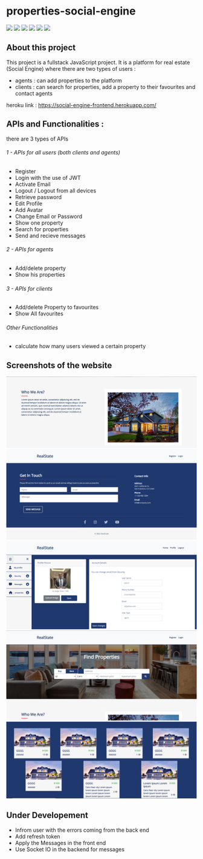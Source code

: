 # properties-social-engine

[![](https://img.shields.io/badge/-NodeJS-33373F?logo=node.js&style=flat)](https://nodejs.org/en/) [![](https://img.shields.io/badge/-ExpressJS-33373F?logo=express&style=flat)](https://expressjs.com/) [![](https://img.shields.io/badge/-MongoDB-33373F?logo=mongodb&style=flat)](https://www.mongodb.com/) [![](https://img.shields.io/badge/-AngularJS-33373F?logo=angular&style=flat)](https://AngularJS.org/) [![](https://img.shields.io/badge/-Bootstrap-33373F?logo=bootstrap&style=flat)](https://getbootstrap.com/)  [![](https://img.shields.io/badge/-Sass-33373F?logo=sass&style=flat)](https://sass-lang.com/)  

## About this project
This project is a fullstack JavaScript project.
It is a platform for real estate (Social Engine) where there are two types of users :
- agents : can add properties to the platform 
- clients : can search for properties, add a property to their favourites and contact agents <br/>

heroku link : https://social-engine-frontend.herokuapp.com/

## APIs and Functionalities :
there are 3 types of APIs
###### 1 - APIs for all users (both clients and agents)
* Register
* Login with the use of JWT 
* Activate Email
* Logout / Logout from all devices
* Retrieve password 
* Edit Profile
* Add Avatar
* Change Email or Password
* Show one property
* Search for properties
* Send and recieve messages

###### 2 - APIs for agents 
* Add/delete property
* Show his properties 

###### 3 - APIs for clients
* Add/delete Property to favourites
* Show All favourites
 
###### Other Functionalities
* calculate how many users viewed a certain property

## Screenshots of the website
![](screenshots/1.PNG)
![](screenshots/2.PNG)
![](screenshots/3.PNG)
![](screenshots/4.PNG)
![](screenshots/5.PNG)

## Under Developement
* Infrom user with the errors coming from the back end
* Add refresh token
* Apply the Messages in the front end
* Use Socket IO in the backend for messages
